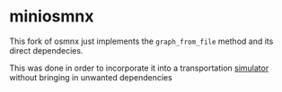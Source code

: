# miniosmnx

This fork of osmnx just implements the `graph_from_file` method and its direct dependecies. 

This was done in order to incorporate it into a transportation [simulator](https://www.nrel.gov/transportation/hive.html) without bringing in unwanted dependencies
